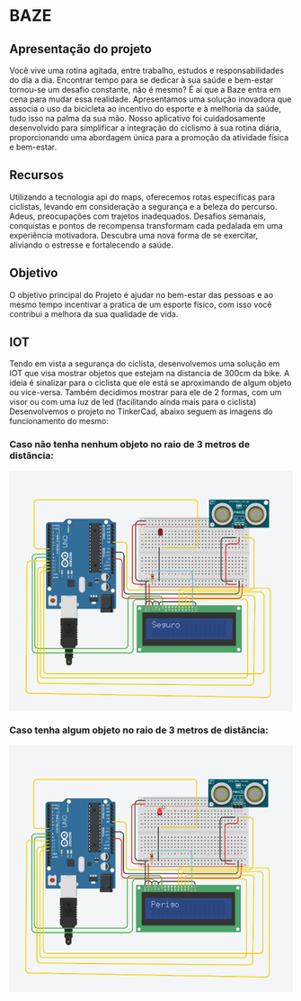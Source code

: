 # BAZE
## Apresentação do projeto
Você vive uma rotina agitada, entre trabalho, estudos e responsabilidades do dia a dia. Encontrar tempo para se dedicar à sua saúde e bem-estar tornou-se um desafio constante, não é mesmo? É aí que a Baze entra em cena para mudar essa realidade.
Apresentamos uma solução inovadora que associa o uso da bicicleta ao incentivo do esporte e à melhoria da saúde, tudo isso na palma da sua mão. Nosso aplicativo foi cuidadosamente desenvolvido para simplificar a integração do ciclismo à sua rotina diária, proporcionando uma abordagem única para a promoção da atividade física e bem-estar.

## Recursos
Utilizando a tecnologia api do maps, oferecemos rotas específicas para ciclistas, levando em consideração a segurança e a beleza do percurso. Adeus, preocupações com trajetos inadequados.
Desafios semanais, conquistas e pontos de recompensa transformam cada pedalada em uma experiência motivadora. Descubra uma nova forma de se exercitar, aliviando o estresse e fortalecendo a saúde.

## Objetivo
O objetivo principal do Projeto é ajudar no bem-estar das pessoas e ao mesmo tempo incentivar a pratica de um esporte físico, com isso você contribui a melhora da sua qualidade de vida. 

## IOT
Tendo em vista a segurança do ciclista, desenvolvemos uma solução em IOT que visa mostrar objetos que estejam na distancia de 300cm da bike. A ideia é sinalizar para o ciclista que ele está se aproximando de algum objeto ou vice-versa.
Também decidimos mostrar para ele de 2 formas, com um visor ou com uma luz de led (facilitando ainda mais para o ciclista)
Desenvolvemos o projeto no TinkerCad, abaixo seguem as imagens do funcionamento do mesmo:

### Caso não tenha nenhum objeto no raio de 3 metros de distância:

<img align="center" alt="Seguro" src="seguro.PNG">

### Caso tenha algum objeto no raio de 3 metros de distância:

<img align="center" alt="Perigo" src="perigo.PNG">
